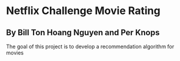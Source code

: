 # Netflix Challenge Movie Rating
By Bill Ton Hoang Nguyen and Per Knops
--
The goal of this project is to develop a recommendation algorithm for movies
